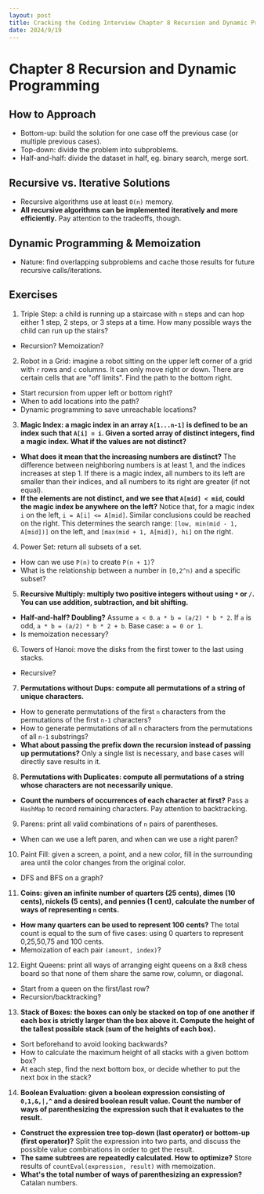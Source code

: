 ```yaml
---
layout: post
title: Cracking the Coding Interview Chapter 8 Recursion and Dynamic Programming
date: 2024/9/19
---
```


# Chapter 8 Recursion and Dynamic Programming

## How to Approach

- Bottom-up: build the solution for one case off the previous case (or multiple previous cases).
- Top-down: divide the problem into subproblems.
- Half-and-half: divide the dataset in half, eg. binary search, merge sort.

## Recursive vs. Iterative Solutions

- Recursive algorithms use at least `O(n)` memory.
- **All recursive algorithms can be implemented iteratively and more efficiently.** Pay attention to the tradeoffs, though.

## Dynamic Programming & Memoization

- Nature: find overlapping subproblems and cache those results for future recursive calls/iterations.

## Exercises

1.  Triple Step: a child is running up a staircase with `n` steps and can hop either 1 step, 2 steps, or 3 steps at a time. How many possible ways the child can run up the stairs?

- Recursion? Memoization?

2.  Robot in a Grid: imagine a robot sitting on the upper left corner of a grid with `r` rows and `c` columns. It can only move right or down. There are certain cells that are "off limits". Find the path to the bottom right.

- Start recursion from upper left or bottom right?
- When to add locations into the path?
- Dynamic programming to save unreachable locations?

3.  **Magic Index: a magic index in an array `A[1...n-1]` is defined to be an index such that `A[i] = i`. Given a sorted array of distinct integers, find a magic index. What if the values are not distinct?**

- **What does it mean that the increasing numbers are distinct?** The difference between neighboring numbers is at least 1, and the indices increases at step 1. If there is a magic index, all numbers to its left are smaller than their indices, and all numbers to its right are greater (if not equal).
- **If the elements are not distinct, and we see that `A[mid] < mid`, could the magic index be anywhere on the left?** Notice that, for a magic index `i` on the left, `i = A[i] <= A[mid]`. Similar conclusions could be reached on the right. This determines the search range: `[low, min(mid - 1, A[mid])]` on the left, and `[max(mid + 1, A[mid]), hi]` on the right.

4.  Power Set: return all subsets of a set.

- How can we use `P(n)` to create `P(n + 1)`?
- What is the relationship between a number in `[0,2^n)` and a specific subset?

5.  **Recursive Multiply: multiply two positive integers without using `*` or `/`. You can use addition, subtraction, and bit shifting.**

- **Half-and-half? Doubling?** Assume `a < 0`. `a * b = (a/2) * b * 2`. If `a` is odd, `a * b = (a/2) * b * 2 + b`. Base case: `a = 0 or 1`.
- Is memoization necessary?

6.  Towers of Hanoi: move the disks from the first tower to the last using stacks.

- Recursive?

7.  **Permutations without Dups: compute all permutations of a string of unique characters.**

- How to generate permutations of the first `n` characters from the permutations of the first `n-1` characters?
- How to generate permutations of all `n` characters from the permutations of all `n-1` substrings?
- **What about passing the prefix down the recursion instead of passing up permutations?** Only a single list is necessary, and base cases will directly save results in it.

8.  **Permutations with Duplicates: compute all permutations of a string whose characters are not necessarily unique.**

- **Count the numbers of occurrences of each character at first?** Pass a `HashMap` to record remaining characters. Pay attention to backtracking.

9.  Parens: print all valid combinations of `n` pairs of parentheses.

- When can we use a left paren, and when can we use a right paren?

10. Paint Fill: given a screen, a point, and a new color, fill in the surrounding area until the color changes from the original color.

- DFS and BFS on a graph?

11. **Coins: given an infinite number of quarters (25 cents), dimes (10 cents), nickels (5 cents), and pennies (1 cent), calculate the number of ways of representing `n` cents.**

- **How many quarters can be used to represent 100 cents?** The total count is equal to the sum of five cases: using 0 quarters to represent 0,25,50,75 and 100 cents.
- Memoization of each pair `(amount, index)`?

12. Eight Queens: print all ways of arranging eight queens on a 8x8 chess board so that none of them share the same row, column, or diagonal.

- Start from a queen on the first/last row?
- Recursion/backtracking?

13. **Stack of Boxes: the boxes can only be stacked on top of one another if each box is strictly larger than the box above it. Compute the height of the tallest possible stack (sum of the heights of each box).**

- Sort beforehand to avoid looking backwards?
- How to calculate the maximum height of all stacks with a given bottom box?
- At each step, find the next bottom box, or decide whether to put the next box in the stack?

14. **Boolean Evaluation: given a boolean expression consisting of `0,1,&,|,^` and a desired boolean result value. Count the number of ways of parenthesizing the expression such that it evaluates to the result.**

- **Construct the expression tree top-down (last operator) or bottom-up (first operator)?** Split the expression into two parts, and discuss the possible value combinations in order to get the result.
- **The same subtrees are repeatedly calculated. How to optimize?** Store results of `countEval(expression, result)` with memoization.
- **What's the total number of ways of parenthesizing an expression?** Catalan numbers.

